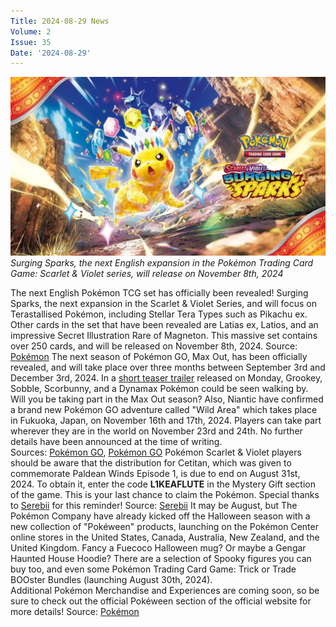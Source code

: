 ```yaml
---
Title: 2024-08-29 News
Volume: 2
Issue: 35
Date: '2024-08-29'
---
```


[![Surging Sparks, the next English expansion in the Pokémon Trading Card Game: Scarlet & Violet series, will release on November 8th, 2024](/web/images/surging-sparks-the-next-english-expansion-in-the-pokemon-trading-card-game-scarlet-violet-series-wil.png)](/web/images/surging-sparks-the-next-english-expansion-in-the-pokemon-trading-card-game-scarlet-violet-series-wil.png)*Surging Sparks, the next English expansion in the Pokémon Trading Card Game: Scarlet & Violet series, will release on November 8th, 2024*

The next English Pokémon TCG set has officially been revealed! Surging Sparks, the next expansion in the Scarlet & Violet Series, and will focus on Terastallised Pokémon, including Stellar Tera Types such as Pikachu ex. Other cards in the set that have been revealed are Latias ex, Latios, and an impressive Secret Illustration Rare of Magneton. This massive set contains over 250 cards, and will be released on November 8th, 2024.
Source: [Pokémon](https://www.pokemon.com/uk/pokemon-tcg/scarlet-violet-surging-sparks)
The next season of Pokémon GO, Max Out, has been officially revealed, and will take place over three months between September 3rd and December 3rd, 2024. In a [short teaser trailer](https://www.youtube.com/watch?v=PLPLbOX4hGM) released on Monday, Grookey, Sobble, Scorbunny, and a Dynamax Pokémon could be seen walking by. Will you be taking part in the Max Out season?
Also, Niantic have confirmed a brand new Pokémon GO adventure called "Wild Area" which takes place in Fukuoka, Japan, on November 16th and 17th, 2024. Players can take part wherever they are in the world on November 23rd and 24th. No further details have been announced at the time of writing.  
Sources: [Pokémon GO](https://pokemongolive.com/seasons/max-out), [Pokémon GO](https://pokemongolive.com/gowildarea)
Pokémon Scarlet & Violet players should be aware that the distribution for Cetitan, which was given to commemorate Paldean Winds Episode 1, is due to end on August 31st, 2024. To obtain it, enter the code **L1KEAFLUTE** in the Mystery Gift section of the game. This is your last chance to claim the Pokémon. Special thanks to [Serebii](https://x.com/SerebiiNet/status/1827315418777972931?t=2tKu9nZI4ezFUiF3Rg_rXg) for this reminder!
Source: [Serebii](https://x.com/SerebiiNet/status/1827315418777972931?t=2tKu9nZI4ezFUiF3Rg_rXg)
It may be August, but The Pokémon Company have already kicked off the Halloween season with a new collection of "Pokéween" products, launching on the Pokémon Center online stores in the United States, Canada, Australia, New Zealand, and the United Kingdom. Fancy a Fuecoco Halloween mug? Or maybe a Gengar Haunted House Hoodie? There are a selection of Spooky figures you can buy too, and even some Pokémon Trading Card Game: Trick or Trade BOOster Bundles (launching August 30th, 2024).  
Additional Pokémon Merchandise and Experiences are coming soon, so be sure to check out the official Pokéween section of the official website for more details!
Source: [Pokémon](https://pokeween.pokemon.com)